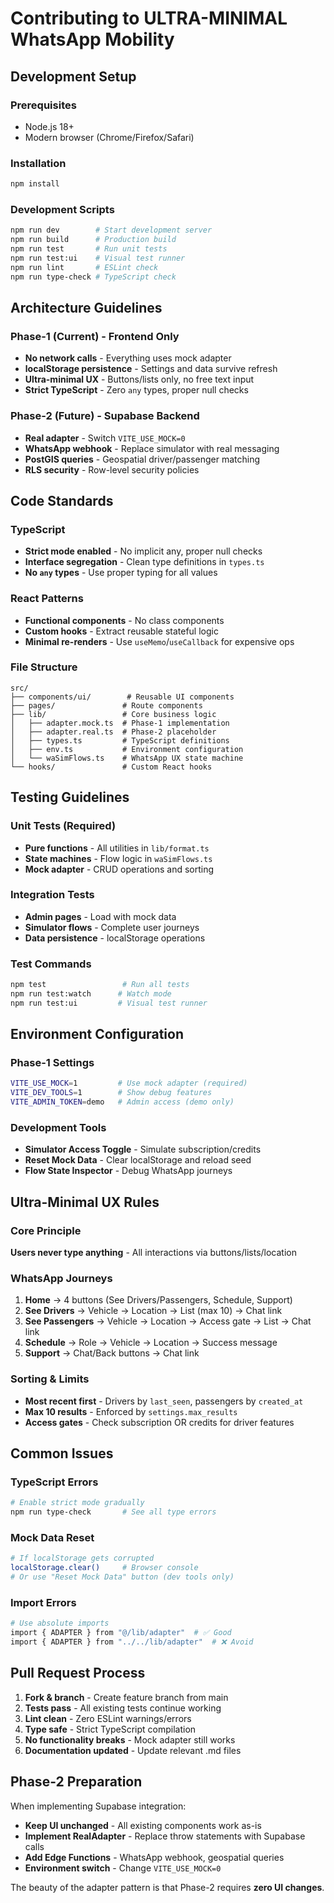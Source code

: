 # Contributing to ULTRA-MINIMAL WhatsApp Mobility

## Development Setup

### Prerequisites
- Node.js 18+ 
- Modern browser (Chrome/Firefox/Safari)

### Installation
```bash
npm install
```

### Development Scripts
```bash
npm run dev        # Start development server
npm run build      # Production build
npm run test       # Run unit tests
npm run test:ui    # Visual test runner
npm run lint       # ESLint check
npm run type-check # TypeScript check
```

## Architecture Guidelines

### Phase-1 (Current) - Frontend Only
- **No network calls** - Everything uses mock adapter
- **localStorage persistence** - Settings and data survive refresh  
- **Ultra-minimal UX** - Buttons/lists only, no free text input
- **Strict TypeScript** - Zero `any` types, proper null checks

### Phase-2 (Future) - Supabase Backend  
- **Real adapter** - Switch `VITE_USE_MOCK=0`
- **WhatsApp webhook** - Replace simulator with real messaging
- **PostGIS queries** - Geospatial driver/passenger matching
- **RLS security** - Row-level security policies

## Code Standards

### TypeScript
- **Strict mode enabled** - No implicit any, proper null checks
- **Interface segregation** - Clean type definitions in `types.ts`
- **No `any` types** - Use proper typing for all values

### React Patterns
- **Functional components** - No class components
- **Custom hooks** - Extract reusable stateful logic
- **Minimal re-renders** - Use `useMemo`/`useCallback` for expensive ops

### File Structure
```
src/
├── components/ui/        # Reusable UI components
├── pages/               # Route components  
├── lib/                 # Core business logic
│   ├── adapter.mock.ts  # Phase-1 implementation
│   ├── adapter.real.ts  # Phase-2 placeholder
│   ├── types.ts         # TypeScript definitions
│   ├── env.ts           # Environment configuration
│   └── waSimFlows.ts    # WhatsApp UX state machine
└── hooks/               # Custom React hooks
```

## Testing Guidelines

### Unit Tests (Required)
- **Pure functions** - All utilities in `lib/format.ts`
- **State machines** - Flow logic in `waSimFlows.ts`  
- **Mock adapter** - CRUD operations and sorting

### Integration Tests
- **Admin pages** - Load with mock data
- **Simulator flows** - Complete user journeys
- **Data persistence** - localStorage operations

### Test Commands
```bash
npm test                 # Run all tests
npm run test:watch      # Watch mode
npm run test:ui         # Visual test runner
```

## Environment Configuration

### Phase-1 Settings
```bash
VITE_USE_MOCK=1         # Use mock adapter (required)
VITE_DEV_TOOLS=1        # Show debug features
VITE_ADMIN_TOKEN=demo   # Admin access (demo only)
```

### Development Tools
- **Simulator Access Toggle** - Simulate subscription/credits
- **Reset Mock Data** - Clear localStorage and reload seed
- **Flow State Inspector** - Debug WhatsApp journeys

## Ultra-Minimal UX Rules

### Core Principle
**Users never type anything** - All interactions via buttons/lists/location

### WhatsApp Journeys
1. **Home** → 4 buttons (See Drivers/Passengers, Schedule, Support)
2. **See Drivers** → Vehicle → Location → List (max 10) → Chat link  
3. **See Passengers** → Vehicle → Location → Access gate → List → Chat link
4. **Schedule** → Role → Vehicle → Location → Success message
5. **Support** → Chat/Back buttons → Chat link

### Sorting & Limits
- **Most recent first** - Drivers by `last_seen`, passengers by `created_at`
- **Max 10 results** - Enforced by `settings.max_results`
- **Access gates** - Check subscription OR credits for driver features

## Common Issues

### TypeScript Errors
```bash
# Enable strict mode gradually
npm run type-check       # See all type errors
```

### Mock Data Reset
```bash
# If localStorage gets corrupted
localStorage.clear()     # Browser console
# Or use "Reset Mock Data" button (dev tools only)
```

### Import Errors
```bash
# Use absolute imports
import { ADAPTER } from "@/lib/adapter"  # ✅ Good
import { ADAPTER } from "../../lib/adapter"  # ❌ Avoid
```

## Pull Request Process

1. **Fork & branch** - Create feature branch from main
2. **Tests pass** - All existing tests continue working  
3. **Lint clean** - Zero ESLint warnings/errors
4. **Type safe** - Strict TypeScript compilation
5. **No functionality breaks** - Mock adapter still works
6. **Documentation updated** - Update relevant .md files

## Phase-2 Preparation

When implementing Supabase integration:
- **Keep UI unchanged** - All existing components work as-is
- **Implement RealAdapter** - Replace throw statements with Supabase calls  
- **Add Edge Functions** - WhatsApp webhook, geospatial queries
- **Environment switch** - Change `VITE_USE_MOCK=0`

The beauty of the adapter pattern is that Phase-2 requires **zero UI changes**.
